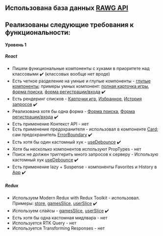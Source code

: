 

## Использована база данных [RAWG API](https://rawg.io/apidocs)
## Реализованы следующие требования к функциональности:
#### Уровень 1
##### React
* Пишем функциональные компоненты c хуками в приоритете над классовыми :heavy_check_mark: (классовых вообще нет вроде)
* Есть четкое разделение на умные и глупые компоненты - [глупые компоненты](https://github.com/damirios/aston-project/tree/main/src/components/UIComponents); 
 примеры умных компонент: [полная карточка игры](https://github.com/damirios/aston-project/blob/main/src/components/cards/FullCard.jsx),
 [форма поиска](https://github.com/damirios/aston-project/blob/main/src/components/SearchForm.jsx), 
 [форма регистрации/входа](https://github.com/damirios/aston-project/blob/main/src/components/SignInUpPage.jsx) :heavy_check_mark:
* Есть рендеринг списков - [Карточки игр](https://github.com/damirios/aston-project/blob/main/src/components/cards/CardsSet.jsx),
[Избранное](https://github.com/damirios/aston-project/blob/main/src/components/Favorites.jsx),
[История запросов](https://github.com/damirios/aston-project/blob/main/src/components/History.jsx) :heavy_check_mark:
* Реализована хотя бы одна форма - [Форма поиска](https://github.com/damirios/aston-project/blob/main/src/components/SearchForm.jsx), 
[Форма регистрации/входа](https://github.com/damirios/aston-project/blob/main/src/components/SignInUpPage.jsx) :heavy_check_mark:
* Есть применение Контекст API - нет
* Есть применение предохранителя - использовал в компоненте [Card](https://github.com/damirios/aston-project/blob/main/src/components/cards/Card.jsx); 
сам предохранитель [ErrorBoundary](https://github.com/damirios/aston-project/blob/main/src/components/ErrorBoundary.jsx) :heavy_check_mark:
* Есть хотя бы один кастомный хук - [useDebounce](https://github.com/damirios/aston-project/blob/main/src/utilitieFunctions/useDebounce.jsx) :heavy_check_mark:
* Хотя бы несколько компонентов используют PropTypes - нет
* Поиск не должен триггерить много запросов к серверу - Использую кастомный хук [useDebounce](https://github.com/damirios/aston-project/blob/main/src/utilitieFunctions/useDebounce.jsx) :heavy_check_mark:
* Есть применение lazy + Suspense - компоненты Favorites и History в [App](https://github.com/damirios/aston-project/blob/main/src/App.js) :heavy_check_mark:

##### Redux
* Используем Modern Redux with Redux Toolkit - использовал. Примеры: [store](https://github.com/damirios/aston-project/blob/main/src/app/store.js), 
[gamesSlice](https://github.com/damirios/aston-project/blob/main/src/features/games/gamesSlice.js), 
[userSlice](https://github.com/damirios/aston-project/blob/main/src/features/user/userSlice.js) :heavy_check_mark:
* Используем слайсы - [gamesSlice](https://github.com/damirios/aston-project/blob/main/src/features/games/gamesSlice.js), 
[userSlice](https://github.com/damirios/aston-project/blob/main/src/features/user/userSlice.js) :heavy_check_mark:
* Есть хотя бы одна кастомная мидлвара - нет
* Используется RTK Query - нет 
* Используется Transforming Responses - нет
